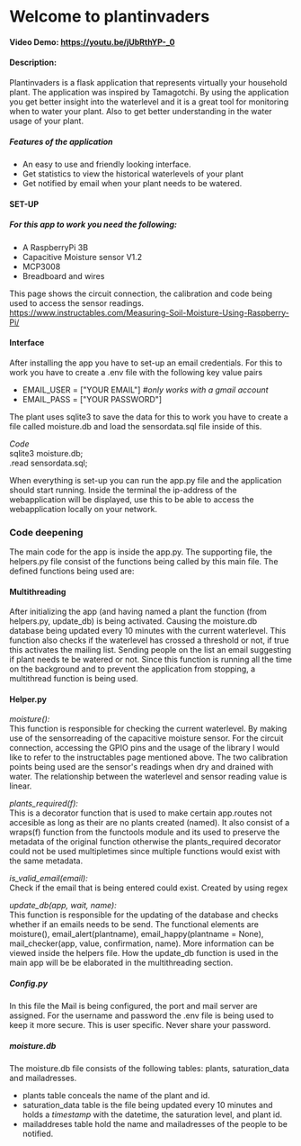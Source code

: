 # Welcome to plantinvaders # 
#### Video Demo:  https://youtu.be/jUbRthYP-_0
#### Description:

Plantinvaders is a flask application that represents virtually your household plant. The application was inspired by Tamagotchi. By using the application you get better insight into the waterlevel and it is a great tool for monitoring when to water your plant. Also to get better understanding in the water usage of your plant.

##### Features of the application #####

- An easy to use and friendly looking interface.
- Get statistics to view the historical waterlevels of your plant
- Get notified by email when your plant needs to be watered.

#### SET-UP ####

##### For this app to work you need the following: #####

- A RaspberryPi 3B
- Capacitive Moisture sensor V1.2
- MCP3008
- Breadboard and wires

This page shows the circuit connection, the calibration and code being used to access the sensor readings.
https://www.instructables.com/Measuring-Soil-Moisture-Using-Raspberry-Pi/

#### Interface ####

After installing the app you have to set-up an email credentials. For this to work you have to create a .env file with the following key value pairs
- EMAIL_USER = ["YOUR EMAIL"] *#only works with a gmail account*
- EMAIL_PASS = ["YOUR PASSWORD"]

The plant uses sqlite3 to save the data for this to work you have to create a file called moisture.db and load the sensordata.sql file inside of this.    

*Code*   
sqlite3 moisture.db;  
.read sensordata.sql;  

When everything is set-up you can run the app.py file and the application should start running. Inside the terminal the ip-address of the webapplication will be displayed, use this to be able to access the webapplication locally on your network.

### Code deepening ####
The main code for the app is inside the app.py. The supporting file, the helpers.py file consist of the functions being called by this main file. The defined functions being used are:

#### Multithreading ####
After initializing the app (and having named a plant the function (from helpers.py, update_db) is being activated. Causing the moisture.db database being updated every 10 minutes with the current waterlevel. This function also checks if the waterlevel has crossed a threshold or not, if true this activates the mailing list. Sending people on the list an email suggesting if plant needs te be watered or not. Since this function is running all the time on the background and to prevent the application from stopping, a multithread function is being used.

#### Helper.py ####
*moisture():*  
This function is responsible for checking the current waterlevel. By making use of the sensorreading of the capacitive moisture sensor. For the circuit connection, accessing the GPIO pins and the usage of the library I would like to refer to the instructables page mentioned above. The two calibration points being used are the sensor's readings when dry and drained with water. The relationship between the waterlevel and sensor reading value is linear. 

*plants_required(f):*  
This is a decorator function that is used to make certain app.routes not accesible as long as their are no plants created (named). It also consist of a wraps(f) function from the functools module and its used to preserve the metadata of the original function otherwise the plants_required decorator could not be used multipletimes since multiple functions would exist with the same metadata.

*is_valid_email(email):*  
Check if the email that is being entered could exist. Created by using regex

*update_db(app, wait, name):*  
This function is responsible for the updating of the database and checks whether if an emails needs to be send. The functional elements are moisture(), email_alert(plantname), email_happy(plantname = None), mail_checker(app, value, confirmation, name). More information can be viewed inside the helpers file. How the update_db function is used in the main app will be be elaborated in the multithreading section.

##### Config.py #####
In this file the Mail is being configured, the port and mail server are assigned. 
For the username and password the .env file is being used to keep it more secure. This is user specific. Never share your password.

##### moisture.db #####
The moisture.db file consists of the following tables: plants, saturation_data and mailadresses.
- plants table conceals the name of the plant and id.
- saturation_data table is the file being updated every 10 minutes and holds a *timestamp* with the datetime, the saturation level, and plant id.
- mailaddreses table hold the name and mailadresses of the people to be notified.

